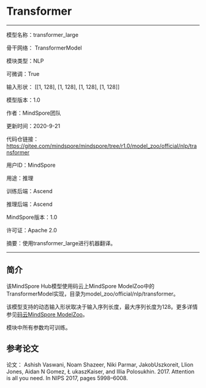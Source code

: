 # Transformer

---

模型名称：transformer_large

骨干网络： TransformerModel

模块类型：NLP

可微调：True

输入形状： [[1, 128], [1, 128], [1, 128], [1, 128]]

模型版本：1.0

作者：MindSpore团队

更新时间：2020-9-21

代码仓链接：<https://gitee.com/mindspore/mindspore/tree/r1.0/model_zoo/official/nlp/transformer>

用户ID：MindSpore

用途：推理

训练后端：Ascend

推理后端：Ascend

MindSpore版本：1.0

许可证：Apache 2.0

摘要：使用transformer_large进行机器翻译。

---

## 简介

该MindSpore Hub模型使用码云上MindSpore ModelZoo中的TransformerModel实现，目录为model_zoo/official/nlp/transformer。

该模型支持的动态输入形状取决于输入序列长度，最大序列长度为128。更多详情参见[码云MindSpore ModelZoo](https://gitee.com/mindspore/mindspore/blob/master/model_zoo/official/nlp/transformer/README.md)。

模块中所有参数均可训练。

## 参考论文

论文： Ashish Vaswani, Noam Shazeer, Niki Parmar, JakobUszkoreit, Llion Jones, Aidan N Gomez, Ł ukaszKaiser, and Illia Polosukhin. 2017. Attention is all you need. In NIPS 2017, pages 5998–6008.
